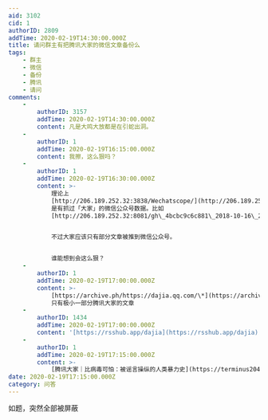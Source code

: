```yaml
---
aid: 3102
cid: 1
authorID: 2809
addTime: 2020-02-19T14:30:00.000Z
title: 请问群主有把腾讯大家的微信文章备份么
tags:
    - 群主
    - 微信
    - 备份
    - 腾讯
    - 请问
comments:
    -
        authorID: 3157
        addTime: 2020-02-19T14:30:00.000Z
        content: 凡是大鸣大放都是在引蛇出洞。
    -
        authorID: 1
        addTime: 2020-02-19T16:15:00.000Z
        content: 我擦，这么狠吗？
    -
        authorID: 1
        addTime: 2020-02-19T16:30:00.000Z
        content: >-
            理论上
            [http://206.189.252.32:3838/Wechatscope/](http://206.189.252.32:3838/Wechatscope/)
            是有抓过「大家」的微信公众号数据。比如
            [http://206.189.252.32:8081/gh\_4bcbc9c6c881\_2018-10-16\_2652696657\_M1HwbRrUPu.y.tar.gz.html](http://206.189.252.32:8081/gh_4bcbc9c6c881_2018-10-16_2652696657_M1HwbRrUPu.y.tar.gz.html)


            不过大家应该只有部分文章被推到微信公众号。


            谁能想到会这么狠？
    -
        authorID: 1
        addTime: 2020-02-19T17:00:00.000Z
        content: >-
            [https://archive.ph/https://dajia.qq.com/\*](https://archive.ph/https://dajia.qq.com/*)
            只有极小一部分腾讯大家的文章
    -
        authorID: 1434
        addTime: 2020-02-19T17:00:00.000Z
        content: '[https://rsshub.app/dajia](https://rsshub.app/dajia)'
    -
        authorID: 1
        addTime: 2020-02-19T17:15:00.000Z
        content: >-
            [腾讯大家｜比病毒可怕：被谣言操纵的人类暴力史](https://terminus2049.github.io/archive/2020/02/19/da-jia.html)
date: 2020-02-19T17:15:00.000Z
category: 问答
---
```


如题，突然全部被屏蔽
